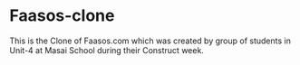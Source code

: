 # Faasos-clone
This is the Clone of Faasos.com which was created by group of students in Unit-4 at Masai School during their Construct week.
